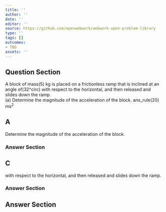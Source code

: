 ```yaml
---
title: ''
author: ''
date: ''
editor: ''
source: https://github.com/openwebwork/webwork-open-problem-library
type: ''
tags: []
outcomes:
- TBD
assets: ''
---
```


## Question Section 

 
A block of mass(5) kg is placed on a frictionless ramp that is inclined at an angle of(32^circ) with respect to the horizontal, and then released and slides down the ramp.   
(a) Determine the magnitude of the acceleration of the block. 
 ans_rule(20) ms<sup>2<sup>

## A
Determine the magnitude of the acceleration of the block. 
### Answer Section
## C
with respect to the horizontal, and then released and slides down the ramp.   
### Answer Section


## Answer Section

